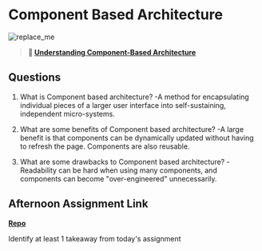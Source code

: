 # Component Based Architecture

![replace_me](https://codeworks.blob.core.windows.net/public/assets/img/illustrations/placeholder.svg)

> **📖 [Understanding Component-Based Architecture](https://codeworksacademy.com/fs-student-guide/resources/wk6/01-Component-Based-Architecture)**

## Questions

1. What is Component based architecture?
  -A method for encapsulating individual pieces of a larger user interface into self-sustaining, independent micro-systems.

2. What are some benefits of Component based architecture?
  -A large benefit is that components can be dynamically updated without having to refresh the page. Components are also reusable. 

3. What are some drawbacks to Component based architecture?
  -Readability can be hard when using many components, and components can become "over-engineered" unnecessarily. 

## Afternoon Assignment Link

**[Repo](https://github.com/dustinbates/vue-playground)**

Identify at least 1 takeaway from today's assignment
